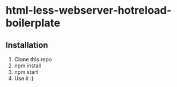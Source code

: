 # html-less-webserver-hotreload-boilerplate

## Installation

1. Clone this repo
2. npm install
3. npm start
4. Use it :)


